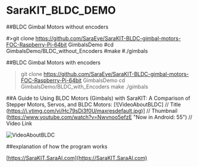 # SaraKIT_BLDC_DEMO
##BLDC Gimbal Motors without encoders

#>git clone https://github.com/SaraEye/SaraKIT-BLDC-gimbal-motors-FOC-Raspberry-Pi-64bit GimbalsDemo
#cd GimbalsDemo/BLDC_without_Encoders
#make
#./gimbals

##BLDC Gimbal Motors with encoders

>git clone https://github.com/SaraEye/SaraKIT-BLDC-gimbal-motors-FOC-Raspberry-Pi-64bit GimbalsDemo
>cd GimbalsDemo/BLDC_with_Encoders
>make
>./gimbals


##A Guide to Using BLDC Motors (Gimbals) with SaraKIT: A Comparison of Stepper Motors, Servos, and BLDC Motors:
[![VideoAboutBLDC]          // Title
(https://i.ytimg.com/vi/Hc79sDi3f0U/maxresdefault.jpg)] // Thumbnail
(https://www.youtube.com/watch?v=Nwvnoo5efzE "Now in Android: 55")    // Video Link

![VideoAboutBLDC](https://youtu.be/Nwvnoo5efzE)


##explanation of how the program works


[https://SaraKIT.SaraAI.com](https://SaraKIT.SaraAI.com)

